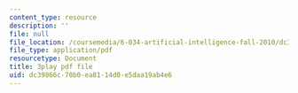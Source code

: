 ```yaml
---
content_type: resource
description: ''
file: null
file_location: /coursemedia/6-034-artificial-intelligence-fall-2010/dc39866c70b0ea8114d0e5daa19ab4e6_ZZmzMJB-tow.pdf
file_type: application/pdf
resourcetype: Document
title: 3play pdf file
uid: dc39866c-70b0-ea81-14d0-e5daa19ab4e6
---
```

